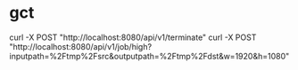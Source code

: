 # gct


curl -X POST "http://localhost:8080/api/v1/terminate"
curl -X POST "http://localhost:8080/api/v1/job/high?inputpath=%2Ftmp%2Fsrc&outputpath=%2Ftmp%2Fdst&w=1920&h=1080"
